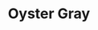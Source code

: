 ---
language: id
layout: product-item
title: Oyster Gray
description: Description in &amp; Oyster Gray
keyword: keyword in Oyster Gray
image: /images/Segment-Oyster-Gray.jpg
sub-title: Tile &#58; Custom sizes
article-1: Custom size upon order<br>Thickness &#58; 1/2″ <br>Tile &#58; Custom sizes <br>Color &#58; Light to dark gray <br>
title-right: Oyster Gray
article-right: Oyster Gray
title-2: Oyster Gray
article-2: Oyster Gray
article-3: Oyster Gray
alt-slide1: Oyster Gray
alt-slide2: Oyster Gray
alt-slide3: Oyster Gray
slide1: /images/Segment-Oyster-Gray.jpg
slide2: /images/Segment-Oyster-Gray.jpg
slide3: /images/Segment-Oyster-Gray.jpg
---